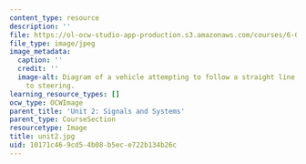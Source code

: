 ```yaml
---
content_type: resource
description: ''
file: https://ol-ocw-studio-app-production.s3.amazonaws.com/courses/6-01sc-introduction-to-electrical-engineering-and-computer-science-i-spring-2011/10171c469cd54b08b5ece722b134b26c_unit2.jpg
file_type: image/jpeg
image_metadata:
  caption: ''
  credit: ''
  image-alt: Diagram of a vehicle attempting to follow a straight line, and its responses
    to steering.
learning_resource_types: []
ocw_type: OCWImage
parent_title: 'Unit 2: Signals and Systems'
parent_type: CourseSection
resourcetype: Image
title: unit2.jpg
uid: 10171c46-9cd5-4b08-b5ec-e722b134b26c
---
```

